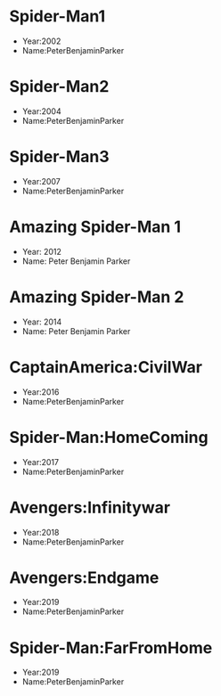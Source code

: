 # Spider-Man1  
- Year:2002 
- Name:PeterBenjaminParker 
# Spider-Man2 
- Year:2004 
- Name:PeterBenjaminParker 
# Spider-Man3 
- Year:2007 
- Name:PeterBenjaminParker
# Amazing Spider-Man 1 
- Year: 2012 
- Name: Peter Benjamin Parker 
# Amazing Spider-Man 2 
- Year: 2014 
- Name: Peter Benjamin Parker
# CaptainAmerica:CivilWar 
- Year:2016 
- Name:PeterBenjaminParker 
# Spider-Man:HomeComing 
- Year:2017 
- Name:PeterBenjaminParker 
# Avengers:Infinitywar 
- Year:2018 
- Name:PeterBenjaminParker 
# Avengers:Endgame 
- Year:2019 
- Name:PeterBenjaminParker 
# Spider-Man:FarFromHome 
- Year:2019 
- Name:PeterBenjaminParker
